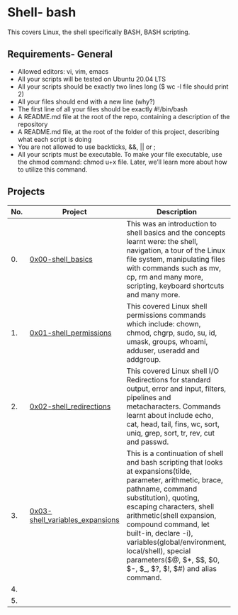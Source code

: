 # Shell- bash

This covers Linux, the shell specifically BASH, BASH scripting.

## Requirements- General
- Allowed editors: vi, vim, emacs
- All your scripts will be tested on Ubuntu 20.04 LTS
- All your scripts should be exactly two lines long ($ wc -l file should print 2)
- All your files should end with a new line (why?)
- The first line of all your files should be exactly #!/bin/bash
- A README.md file at the root of the repo, containing a description of the repository
- A README.md file, at the root of the folder of this project, describing what each script is doing
- You are not allowed to use backticks, &&, || or ;
- All your scripts must be executable. To make your file executable, use the chmod command: chmod u+x file. Later, we’ll learn more about how to utilize this command.

## Projects

| No.  |Project        | Description   |
|------|---------------| --------------|
|0.    | [0x00-shell_basics](https://github.com/Muthoni-Maryanne/alx-system_engineering-devops/tree/master/0x00-shell_basics)               | This was an introduction to shell basics and the concepts learnt were: the shell, navigation, a tour of the Linux file system, manipulating files with commands such as mv, cp, rm and many more, scripting, keyboard shortcuts and many more.|
|1.    | [0x01-shell_permissions](https://github.com/Muthoni-Maryanne/alx-system_engineering-devops/tree/master/0x01-shell_permissions)              | This covered Linux shell permissions commands which include: chown, chmod, chgrp, sudo, su, id, umask, groups, whoami, adduser, useradd and addgroup. |
|2.    | [0x02-shell_redirections](https://github.com/Muthoni-Maryanne/alx-system_engineering-devops/tree/master/0x02-shell_redirections)              | This covered Linux shell I/O Redirections for standard output, error and input, filters, pipelines and metacharacters. Commands learnt about include echo, cat, head, tail, fins, wc, sort, uniq, grep, sort, tr, rev, cut and passwd.              |
|3.    | [0x03-shell_variables_expansions](https://github.com/Muthoni-Maryanne/alx-system_engineering-devops/tree/master/0x03-shell_variables_expansions)              | This is a continuation of shell and bash scripting that looks at expansions(tilde, parameter, arithmetic, brace, pathname, command substitution), quoting, escaping characters, shell arithmetic(shell expansion, compound command, let built-in, declare -i), variables(global/environment, local/shell), special parameters($@, $*, $$, $0, $-, $_, $?, $!, $#) and alias command.              |
|4.    |               |               |
|5.    |               |               |
